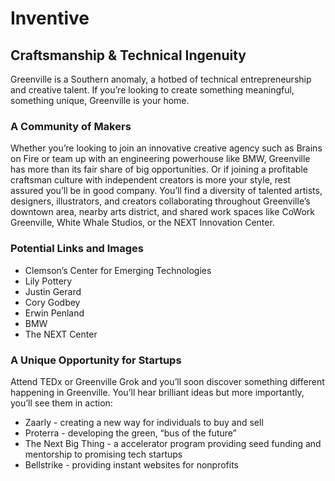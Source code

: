 # Inventive

## Craftsmanship & Technical Ingenuity

Greenville is a Southern anomaly, a hotbed of technical entrepreneurship and creative talent. If you’re looking to create something meaningful, something unique, Greenville is your home.

### A Community of Makers

Whether you’re looking to join an innovative creative agency such as Brains on Fire or team up with an engineering powerhouse like BMW, Greenville has more than its fair share of big opportunities. Or if joining a profitable craftsman culture with independent creators is more your style, rest assured you’ll be in good company.  You’ll find a diversity of talented artists, designers, illustrators, and creators collaborating throughout Greenville’s downtown area, nearby arts district, and shared work spaces like CoWork Greenville, White Whale Studios, or the NEXT Innovation Center.

### Potential Links and Images
* Clemson’s Center for Emerging Technologies
* Lily Pottery
* Justin Gerard
* Cory Godbey
* Erwin Penland
* BMW
* The NEXT Center

### A Unique Opportunity for Startups

Attend TEDx or Greenville Grok and you’ll soon discover something different happening in Greenville. You’ll hear brilliant ideas but more importantly, you’ll see them in action: 

* Zaarly - creating a new way for individuals to buy and sell
* Proterra - developing the green, “bus of the future”
* The Next Big Thing -  a accelerator program providing seed funding and mentorship to promising tech startups
* Bellstrike - providing instant websites for nonprofits